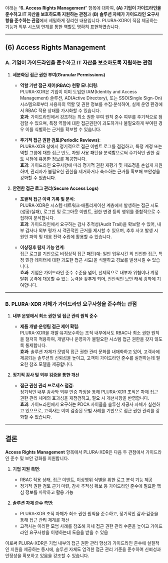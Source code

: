 아래는 “**6. Access Rights Management**” 항목에 대하여, **(A) 기업이 가이드라인을 준수하고 IT 자산을 보호하도록 지원하는 관점**과 **(B) 솔루션 자체가 가이드라인 요구사항을 준수하는 관점**에서 세밀하게 정리한 내용입니다. PLURA-XDR이 직접 제공하는 기능과 외부 시스템 연계를 통한 역할도 명확히 표현하였습니다.

---

## (6) Access Rights Management

### A. 기업이 가이드라인을 준수하고 IT 자산을 보호하도록 지원하는 관점

1. **세분화된 접근 권한 부여(Granular Permissions)**  
   - **역할 기반 접근 제어(RBAC) 현황 모니터링**:  
     PLURA-XDR은 기업이 이미 도입한 IAM(Identity and Access Management) 솔루션, AD(Active Directory), 또는 SSO(Single Sign-On) 시스템으로부터 사용자의 역할 및 권한 정보를 수집·분석하여, 실제 운영 환경에서 RBAC 적용 상태를 가시화할 수 있습니다.  
     **효과**: 가이드라인에서 강조하는 최소 권한 부여 원칙 준수 여부를 주기적으로 점검할 수 있으며, 특정 역할에 대한 접근권한이 과도하거나 불필요하게 부여된 경우 이를 식별하는 근거를 확보할 수 있습니다.

   - **주기적 접근 권한 검토(Periodic Reviews)**:  
     PLURA-XDR 상에서 정기적으로 접근 이벤트 로그를 점검하고, 특정 계정 또는 역할 그룹에 대한 접근 빈도, 자원 사용 패턴을 분석함으로써 주기적인 권한 검토 시점에 유용한 정보를 제공합니다.  
     **효과**: 가이드라인 요구사항에 따라 정기적 권한 재평가 및 재조정을 손쉽게 지원하며, 관리자가 불필요한 권한을 제거하거나 축소하는 근거를 확보해 보안성을 강화할 수 있습니다.

2. **안전한 접근 로그 관리(Secure Access Logs)**  
   - **포괄적 접근 이력 기록 및 분석**:  
     PLURA-XDR은 시스템·네트워크·애플리케이션 계층에서 발생하는 접근 시도(성공/실패), 로그인 및 로그아웃 이벤트, 권한 변경 등의 행위를 종합적으로 수집하여 분석합니다.  
     **효과**: 가이드라인에서 요구하는 감사 추적성(Audit Trail)을 확보할 수 있어, 내부 감사나 외부 평가 시 객관적인 근거를 제시할 수 있으며, 추후 사고 발생 시 원인 파악 및 대응 전략 수립에 활용할 수 있습니다.

   - **이상징후 탐지 기능 연계**:  
     접근 로그를 기반으로 비정상적 접근 패턴(예: 일반 업무시간 외 빈번한 접근, 특정 민감 데이터에 대한 과도한 접근 시도)을 식별하고 경보를 발생시킬 수 있습니다.  
     **효과**: 기업은 가이드라인 준수 수준을 넘어, 선제적으로 내부자 위협이나 계정 탈취 공격에 대응할 수 있는 능력을 갖추게 되어, 전반적인 보안 태세 강화에 기여합니다.

---

### B. PLURA-XDR 자체가 가이드라인 요구사항을 준수하는 관점

1. **내부 운영에서 최소 권한 및 접근 관리 원칙 준수**  
   - **제품 개발·운영팀 접근 제어 확립**:  
     PLURA-XDR을 개발·유지보수하는 조직 내부에서도 RBAC나 최소 권한 원칙을 철저히 적용하여, 개발자나 운영자가 불필요한 시스템 접근 권한을 갖지 않도록 통제합니다.  
     **효과**: 솔루션 자체가 모범적 접근 권한 관리 문화를 내재화하고 있어, 고객사에 제공되는 솔루션의 신뢰성을 높이고, 고객이 가이드라인 준수를 실천하는데 필요한 참조 모델을 제공합니다.

2. **정기적 감사 및 외부 검증을 통한 개선**  
   - **접근 권한 관리 프로세스 점검**:  
     정기적인 내부 감사와 외부 인증 과정을 통해 PLURA-XDR 조직은 자체 접근 권한 관리 체계의 효과성을 재점검하고, 필요 시 개선사항을 반영합니다.  
     **효과**: 가이드라인에서 요구하는 PDCA 사이클을 솔루션 제공사 자체가 실천하고 있으므로, 고객사는 이미 검증된 모범 사례를 기반으로 접근 권한 관리를 강화할 수 있습니다.

---

## 결론

**Access Rights Management** 항목에서 PLURA-XDR은 다음 두 관점에서 가이드라인 준수 및 보안 강화를 지원합니다.

1. **기업 지원 측면**:  
   - RBAC 적용 상태, 접근 이벤트, 이상행위 식별을 위한 로그 분석 기능 제공  
   - 정기적 권한 검토 근거 마련, 감사 추적성 확보 등 가이드라인 준수에 필요한 핵심 정보를 파악하고 활용 가능

2. **솔루션 자체 준수 측면**:  
   - PLURA-XDR 조직 자체가 최소 권한 원칙을 준수하고, 정기적인 감사·검증을 통해 접근 관리 체계를 개선  
   - 고객사는 이러한 모범 사례를 참조해 자체 접근 권한 관리 수준을 높이고 가이드라인 요구사항을 이행하는데 도움을 받을 수 있음

이로써 PLURA-XDR은 기업 내부의 접근 권한 관리 향상과 가이드라인 준수에 실질적인 지원을 제공하는 동시에, 솔루션 자체도 엄격한 접근 관리 기준을 준수하여 신뢰성과 안정성을 확보하고 있음을 강조할 수 있습니다.
